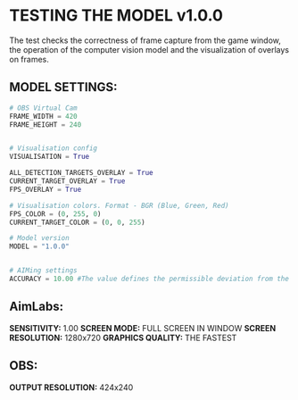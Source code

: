 # TESTING THE MODEL v1.0.0

The test checks the correctness of frame capture from the game window, the operation of the computer vision model and the visualization of overlays on frames.

## MODEL SETTINGS:
```python
# OBS Virtual Cam
FRAME_WIDTH = 420
FRAME_HEIGHT = 240


# Visualisation config
VISUALISATION = True

ALL_DETECTION_TARGETS_OVERLAY = True
CURRENT_TARGET_OVERLAY = True
FPS_OVERLAY = True

# Visualisation colors. Format - BGR (Blue, Green, Red)
FPS_COLOR = (0, 255, 0)
CURRENT_TARGET_COLOR = (0, 0, 255)

# Model version
MODEL = "1.0.0"


# AIMing settings
ACCURACY = 10.00 #The value defines the permissible deviation from the target center. Default: 0.00
```


## AimLabs:
**SENSITIVITY:** 1.00
**SCREEN MODE:** FULL SCREEN IN WINDOW
**SCREEN RESOLUTION:** 1280x720
**GRAPHICS QUALITY:** THE FASTEST

## OBS:
**OUTPUT RESOLUTION:** 424x240